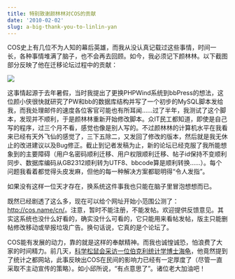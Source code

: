 ```yaml
---
title: 特别致谢颜林林对COS的贡献
date: '2010-02-02'
slug: a-big-thank-you-to-linlin-yan
---
```


COS史上有几位不为人知的幕后英雄，而我从没认真记载过这些事情，时间一长，各种事情堆满了脑子，也不会再去回顾。如今，我必须记下颜林林。以下截图部分反映了他在迁移论坛过程中的贡献：

![](http://i.imgur.com/JnnzlV3.jpg)

这事情起源于去年暑假，当时我提出了更换PHPWind系统到bbPress的想法，这位颜小侠很快就研究了PW和bb的数据库结构并写了一个初步的MySQL脚本发给我，而我处理邮件的速度各位客官可能也有所耳闻……过了半年，我测试了这个脚本，发现并不顺利，于是颜林林重新开始修改脚本。众IT民工都知道，即使是自己写的程序，过三个月不看，感觉也像是别人写的。不过颜林林的计算机水平在我看来已经有天外飞仙的感觉了，三下五除二，又发回了修改的版本，然后就是我无休止的改进建议以及Bug修正。截止到记者发稿为止，新的论坛已经克服了我所能想象到的主要障碍（用户名密码顺利迁移、用户权限顺利迁移、帖子id保持不变顺利同步、数据库编码从GB2312顺利转为UTF8、bbcode算是顺利转换……）。每个问题我看着都觉得头皮发麻，但他的每一种解决方案都聪明得“令人发指”。

如果没有这样一位天才存在，换系统这件事我也只能在脑子里冒泡想想而已。

既然已经剧透了这么多，现在可以给个网址开始小范围公测了：<http://cos.name/cn/>。注意，暂时不能注册，不能发帖。欢迎提供反馈意见。其实这系统也没什么好看的，确实没什么可看的，它只能用来看帖发帖，版主只能删帖修改移动或举报垃圾广告。换句话说，它真的是个论坛了。

COS能有发展的动力，靠的就是这样的奉献精神。而我也诚惶诚恐，怕浪费了大家的时间精力。前几天，[科学松鼠会采访一位伯克利统计学博士海龟](http://songshuhui.net/archives/33007.html)，他竟然提到了统计之都网站，此事反映出COS在民间的影响力已经有一定厚度了（尽管一直采取不主动宣传的策略）。如小邱所说，“有点意思了”。诸位老大加油吧！
